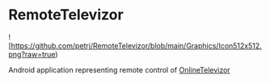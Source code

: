 # RemoteTelevizor

![https://github.com/petrj/RemoteTelevizor/blob/main/Graphics/Icon512x512.png?raw=true)


Android application representing remote control of [OnlineTelevizor](https://github.com/petrj/OnlineTelevizor)